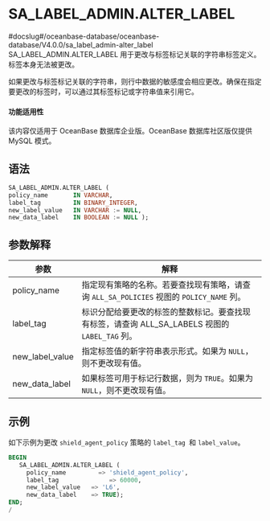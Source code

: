 SA_LABEL_ADMIN.ALTER_LABEL 
===============================================
#docslug#/oceanbase-database/oceanbase-database/V4.0.0/sa_label_admin-alter_label
SA_LABEL_ADMIN.ALTER_LABEL 用于更改与标签标记关联的字符串标签定义。标签本身无法被更改。

如果更改与标签标记关联的字符串，则行中数据的敏感度会相应更改。确保在指定要更改的标签时，可以通过其标签标记或字符串值来引用它。

  <main id="notice" >
    <h4>功能适用性</h4>
    <p>该内容仅适用于 OceanBase 数据库企业版。OceanBase 数据库社区版仅提供 MySQL 模式。</p>
  </main>

语法 
-----------

```sql
SA_LABEL_ADMIN.ALTER_LABEL (
policy_name       IN VARCHAR,
label_tag         IN BINARY_INTEGER,
new_label_value   IN VARCHAR := NULL,
new_data_label    IN BOOLEAN := NULL );
```



参数解释 
-------------



|     **参数**      |                            **解释**                             |
|-----------------|---------------------------------------------------------------|
| policy_name     | 指定现有策略的名称。若要查找现有策略，请查询 `ALL_SA_POLICIES` 视图的 `POLICY_NAME` 列。   |
| label_tag       | 标识分配给要更改的标签的整数标记。要查找现有标签，请查询 ALL_SA_LABELS 视图的 `LABEL_TAG` 列。 |
| new_label_value | 指定标签值的新字符串表示形式。如果为 `NULL`，则不更改现有值。                              |
| new_data_label  | 如果标签可用于标记行数据，则为 `TRUE`。如果为 `NULL`，则不更改现有值。                        |



示例 
-----------

如下示例为更改 `shield_agent_policy` 策略的 `label_tag `和 `label_value`。

```sql
BEGIN
   SA_LABEL_ADMIN.ALTER_LABEL (
     policy_name         => 'shield_agent_policy',
     label_tag              => 60000,
     new_label_value   => 'L6',
     new_data_label    => TRUE);
END;
/
```


